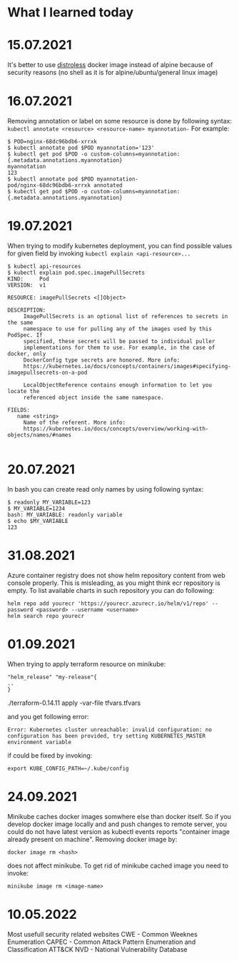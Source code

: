 What I learned today
=======================
# 15.07.2021
It's better to use [distroless](https://github.com/GoogleContainerTools/distroless) docker image instead of alpine because of security reasons (no shell as it is for alpine/ubuntu/general linux image)

# 16.07.2021
Removing annotation or label on some resource is done by following syntax:
```kubectl annotate <resource> <resource-name> myannotation-```
For example:
```
$ POD=nginx-68dc96bdb6-xrrxk
$ kubectl annotate pod $POD myannotation='123'
$ kubectl get pod $POD -o custom-columns=myannotation:{.metadata.annotations.myannotation}
myannotation
123
$ kubectl annotate pod $POD myannotation-
pod/nginx-68dc96bdb6-xrrxk annotated
$ kubectl get pod $POD -o custom-columns=myannotation:{.metadata.annotations.myannotation}
```

# 19.07.2021
When trying to modify kubernetes deployment, you can find possible values for given field by invoking ```kubectl explain <api-resource>...``` 
```
$ kubectl api-resources
$ kubectl explain pod.spec.imagePullSecrets      
KIND:     Pod
VERSION:  v1

RESOURCE: imagePullSecrets <[]Object>

DESCRIPTION:
     ImagePullSecrets is an optional list of references to secrets in the same
     namespace to use for pulling any of the images used by this PodSpec. If
     specified, these secrets will be passed to individual puller
     implementations for them to use. For example, in the case of docker, only
     DockerConfig type secrets are honored. More info:
     https://kubernetes.io/docs/concepts/containers/images#specifying-imagepullsecrets-on-a-pod

     LocalObjectReference contains enough information to let you locate the
     referenced object inside the same namespace.

FIELDS:
   name	<string>
     Name of the referent. More info:
     https://kubernetes.io/docs/concepts/overview/working-with-objects/names/#names


```
# 20.07.2021
In bash you can create read only names by using following syntax:
```
$ readonly MY_VARIABLE=123
$ MY_VARIABLE=1234
bash: MY_VARIABLE: readonly variable
$ echo $MY_VARIABLE
123
```
# 31.08.2021
Azure container registry does not show helm repository content from web console properly. This is misleading, as you might think ecr repository is empty. 
To list available charts in such repository you can do following:
```
helm repo add yourecr 'https://yourecr.azurecr.io/helm/v1/repo' --password <password> --username <username>
helm search repo yourecr
```

# 01.09.2021
When trying to apply terraform resource on minikube: 
```
"helm_release" "my-release"{
..
}
```
./terraform-0.14.11 apply -var-file tfvars.tfvars 

and you get following error:
```
Error: Kubernetes cluster unreachable: invalid configuration: no configuration has been provided, try setting KUBERNETES_MASTER environment variable
```
if could be fixed by invoking:
```
export KUBE_CONFIG_PATH=~/.kube/config
```

# 24.09.2021

Minikube caches docker images somwhere else than docker itself. So if you develop docker image locally and and push changes to remote server, you could do not have latest version as kubectl events reports "container image <image-name> already present on machine". Removing docker image by:
```
docker image rm <hash>
```
does not affect minikube.
To get rid of minikube cached image you need to invoke:
```
minikube image rm <image-name>
```

# 10.05.2022
Most usefull security related websites 
CWE - Common Weeknes Enumeration
CAPEC - Common Attack Pattern Enumeration and Classification
ATT&CK 
NVD - National Vulnerability Database
